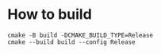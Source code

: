 # How to build

```
cmake -B build -DCMAKE_BUILD_TYPE=Release
cmake --build build --config Release
```
